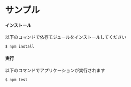 サンプル
==========

#### インストール
以下のコマンドで依存モジュールをインストールしてください
```
$ npm install
```

#### 実行
以下のコマンドでアプリケーションが実行されます
```
$ npm test
```

